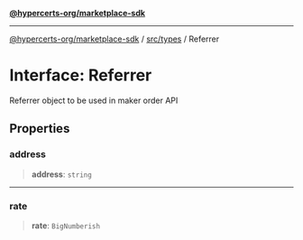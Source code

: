[**@hypercerts-org/marketplace-sdk**](../../../README.md)

***

[@hypercerts-org/marketplace-sdk](../../../README.md) / [src/types](../README.md) / Referrer

# Interface: Referrer

Referrer object to be used in maker order API

## Properties

### address

> **address**: `string`

***

### rate

> **rate**: `BigNumberish`
